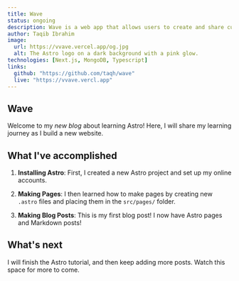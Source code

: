 ```yaml
---
title: Wave
status: ongoing
description: Wave is a web app that allows users to create and share custom sound waves.
author: Taqib Ibrahim
image:
  url: https://vvave.vercel.app/og.jpg
  alt: The Astro logo on a dark background with a pink glow.
technologies: [Next.js, MongoDB, Typescript]
links:
  github: "https://github.com/taqh/wave"
  live: "https://vvave.vercl.app"
---
```


## Wave

Welcome to my _new blog_ about learning Astro! Here, I will share my learning journey as I build a new website.

## What I've accomplished

1. **Installing Astro**: First, I created a new Astro project and set up my online accounts.

2. **Making Pages**: I then learned how to make pages by creating new `.astro` files and placing them in the `src/pages/` folder.

3. **Making Blog Posts**: This is my first blog post! I now have Astro pages and Markdown posts!

## What's next

I will finish the Astro tutorial, and then keep adding more posts. Watch this space for more to come.
